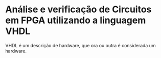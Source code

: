 # Análise e verificação de Circuitos em FPGA utilizando a linguagem VHDL 

VHDL é um descrição de hardware, que ora ou outra é considerada um hardware.

